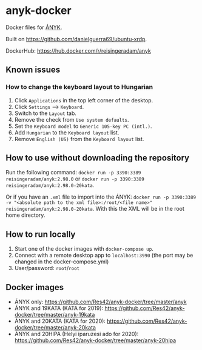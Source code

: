 # anyk-docker

Docker files for [ÁNYK](https://www.nav.gov.hu/nav/letoltesek/nyomtatvanykitolto_programok/nyomtatvany_apeh/keretprogramok/abevjava_install.html).

Built on <https://github.com/danielguerra69/ubuntu-xrdp>.

DockerHub: <https://hub.docker.com/r/reisingeradam/anyk>

## Known issues

### How to change the keyboard layout to Hungarian

1. Click `Applications` in the top left corner of the desktop.
2. Click `Settings` --> `Keyboard`.
3. Switch to the `Layout` tab.
4. Remove the check from `Use system defaults`.
5. Set the `Keyboard model` to `Generic 105-key PC (intl.)`.
6. Add `Hungarian` to the `Keyboard layout` list.
7. Remove `English (US)` from the `Keyboard layout` list.

## How to use without downloading the repository

Run the following command: `docker run -p 3390:3389 reisingeradam/anyk:2.98.0` or `docker run -p 3390:3389 reisingeradam/anyk:2.98.0-20kata`.

Or if you have an `.xml` file to import into the ÁNYK: `docker run -p 3390:3389 -v "<absolute path to the xml file>:/root/<file name>" reisingeradam/anyk:2.98.0-20kata`. With this the XML will be in the root home directory.

## How to run locally

1. Start one of the docker images with `docker-compose up`.
2. Connect with a remote desktop app to `localhost:3990` (the port may be changed in the docker-compose.yml)
3. User/password: `root`/`root`

## Docker images

- ÁNYK only: <https://github.com/Res42/anyk-docker/tree/master/anyk>
- ÁNYK and 19KATA (KATA for 2019): <https://github.com/Res42/anyk-docker/tree/master/anyk-19kata>
- ÁNYK and 20KATA (KATA for 2020): <https://github.com/Res42/anyk-docker/tree/master/anyk-20kata>
- ÁNYK and 20HIPA (Helyi iparuzesi ado for 2020): <https://github.com/Res42/anyk-docker/tree/master/anyk-20hipa>

